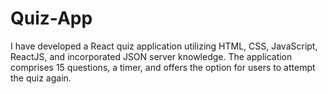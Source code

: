 # Quiz-App
I have developed a React quiz application utilizing HTML, CSS, JavaScript, ReactJS, and incorporated JSON server knowledge. The application comprises 15 questions, a timer, and offers the option for users to attempt the quiz again.
